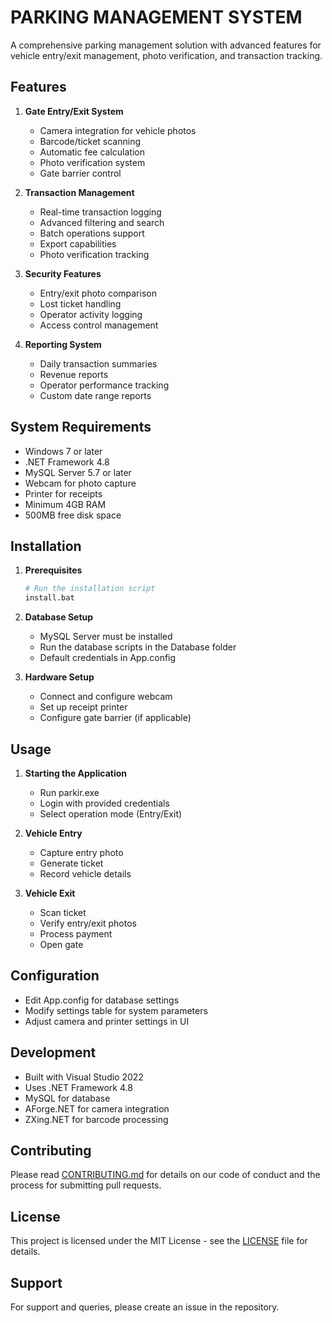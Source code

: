 # PARKING MANAGEMENT SYSTEM

A comprehensive parking management solution with advanced features for vehicle entry/exit management, photo verification, and transaction tracking.

## Features

1. **Gate Entry/Exit System**
   - Camera integration for vehicle photos
   - Barcode/ticket scanning
   - Automatic fee calculation
   - Photo verification system
   - Gate barrier control

2. **Transaction Management**
   - Real-time transaction logging
   - Advanced filtering and search
   - Batch operations support
   - Export capabilities
   - Photo verification tracking

3. **Security Features**
   - Entry/exit photo comparison
   - Lost ticket handling
   - Operator activity logging
   - Access control management

4. **Reporting System**
   - Daily transaction summaries
   - Revenue reports
   - Operator performance tracking
   - Custom date range reports

## System Requirements

- Windows 7 or later
- .NET Framework 4.8
- MySQL Server 5.7 or later
- Webcam for photo capture
- Printer for receipts
- Minimum 4GB RAM
- 500MB free disk space

## Installation

1. **Prerequisites**
   ```bash
   # Run the installation script
   install.bat
   ```

2. **Database Setup**
   - MySQL Server must be installed
   - Run the database scripts in the Database folder
   - Default credentials in App.config

3. **Hardware Setup**
   - Connect and configure webcam
   - Set up receipt printer
   - Configure gate barrier (if applicable)

## Usage

1. **Starting the Application**
   - Run parkir.exe
   - Login with provided credentials
   - Select operation mode (Entry/Exit)

2. **Vehicle Entry**
   - Capture entry photo
   - Generate ticket
   - Record vehicle details

3. **Vehicle Exit**
   - Scan ticket
   - Verify entry/exit photos
   - Process payment
   - Open gate

## Configuration

- Edit App.config for database settings
- Modify settings table for system parameters
- Adjust camera and printer settings in UI

## Development

- Built with Visual Studio 2022
- Uses .NET Framework 4.8
- MySQL for database
- AForge.NET for camera integration
- ZXing.NET for barcode processing

## Contributing

Please read [CONTRIBUTING.md](CONTRIBUTING.md) for details on our code of conduct and the process for submitting pull requests.

## License

This project is licensed under the MIT License - see the [LICENSE](LICENSE) file for details.

## Support

For support and queries, please create an issue in the repository.
